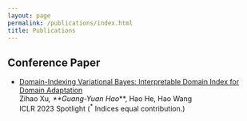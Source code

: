 ```yaml
---
layout: page
permalink: /publications/index.html
title: Publications
---
```


## Conference Paper

- [Domain-Indexing Variational Bayes: Interpretable Domain Index for Domain
Adaptation](https://openreview.net/forum?id=pxStyaf2oJ5)<br>Zihao Xu<sup>*</sup>, **Guang-Yuan Hao<sup>*</sup>**, Hao He, Hao Wang<br>ICLR 2023 Spotlight (<sup>*</sup> Indices equal contribution.)<br>


  <br>

